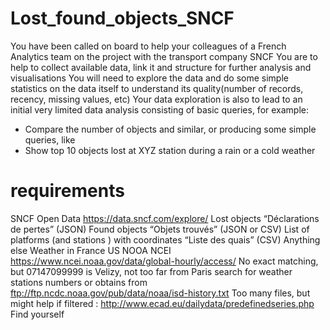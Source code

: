 # Lost_found_objects_SNCF
You have been called on board to help your colleagues of a French Analytics team on the project with the transport company SNCF
You are to help to collect available data, link it and structure for further analysis and visualisations
You will need to explore the data and do some simple statistics on the data itself to understand its quality(number of records, recency, missing values, etc)
Your data exploration is also to lead to an initial very limited data analysis consisting of basic queries, for example: 
- Compare the number of objects and similar, or producing some simple queries, like 
- Show top 10 objects lost at XYZ station during a rain or a cold weather

# requirements
SNCF Open Data https://data.sncf.com/explore/
Lost objects “Déclarations de pertes” (JSON)
Found objects “Objets trouvés” (JSON or CSV)
List of platforms (and stations ) with coordinates “Liste des quais” (CSV)
Anything else
Weather in France
US NOOA NCEI
https://www.ncei.noaa.gov/data/global-hourly/access/
No exact matching, but 07147099999 is Velizy, not too far from Paris
search for weather stations numbers or obtains from ftp://ftp.ncdc.noaa.gov/pub/data/noaa/isd-history.txt
Too many files, but might help if filtered : http://www.ecad.eu/dailydata/predefinedseries.php
Find yourself
